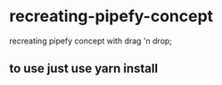 # recreating-pipefy-concept
recreating pipefy concept with drag 'n drop;

## to use just use yarn install
